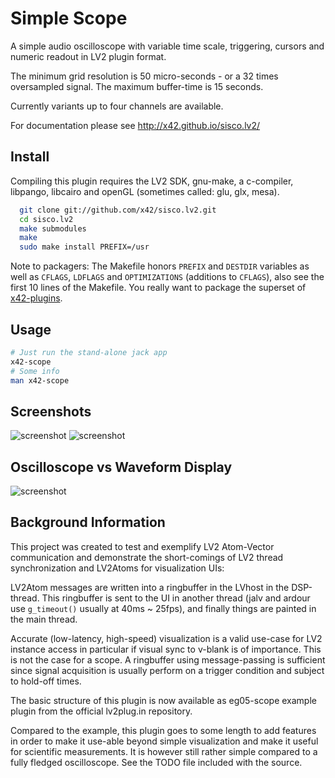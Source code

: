 Simple Scope
============

A simple audio oscilloscope with variable time scale, triggering, cursors
and numeric readout in LV2 plugin format.

The minimum grid resolution is 50 micro-seconds - or a 32 times oversampled
signal. The maximum buffer-time is 15 seconds.

Currently variants up to four channels are available.

For documentation please see http://x42.github.io/sisco.lv2/


Install
-------

Compiling this plugin requires the LV2 SDK, gnu-make, a c-compiler,
libpango, libcairo and openGL (sometimes called: glu, glx, mesa).

```bash
  git clone git://github.com/x42/sisco.lv2.git
  cd sisco.lv2
  make submodules
  make
  sudo make install PREFIX=/usr
```

Note to packagers: The Makefile honors `PREFIX` and `DESTDIR` variables as well
as `CFLAGS`, `LDFLAGS` and `OPTIMIZATIONS` (additions to `CFLAGS`), also
see the first 10 lines of the Makefile.
You really want to package the superset of [x42-plugins](https://github.com/x42/x42-plugins).

Usage
-------
```bash
# Just run the stand-alone jack app
x42-scope
# Some info
man x42-scope
```

Screenshots
-----------

![screenshot](https://raw.github.com/x42/sisco.lv2/master/img/sisco1.png "Single Channel Slow")
![screenshot](https://raw.github.com/x42/sisco.lv2/master/img/sisco4.png "Four Channels Variant")


Oscilloscope vs Waveform Display
--------------------------------

![screenshot](https://raw.github.com/x42/sisco.lv2/master/img/scopeVSwave.png "oscilloscope vs waveform")


Background Information
----------------------

This project was created to test and exemplify LV2 Atom-Vector communication
and demonstrate the short-comings of LV2 thread synchronization and LV2Atoms
for visualization UIs:

LV2Atom messages are written into a ringbuffer in the LVhost in the DSP-thread.
This ringbuffer is sent to the UI in another thread (jalv and ardour use
`g_timeout()` usually at 40ms ~ 25fps), and finally things are painted in the
main thread.

Accurate (low-latency, high-speed) visualization is a valid use-case for LV2
instance access in particular if visual sync to v-blank is of importance.
This is not the case for a scope. A ringbuffer using message-passing is sufficient
since signal acquisition is usually perform on a trigger condition and subject to
hold-off times.

The basic structure of this plugin is now available as eg05-scope example plugin
from the official lv2plug.in repository.

Compared to the example, this plugin goes to some length to add features in
order to make it use-able beyond simple visualization and make it useful
for scientific measurements. It is however still rather simple compared to
a fully fledged oscilloscope. See the TODO file included with the source.
